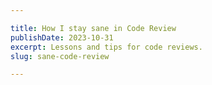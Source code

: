 ```yaml
---

title: How I stay sane in Code Review
publishDate: 2023-10-31
excerpt: Lessons and tips for code reviews.
slug: sane-code-review

---
```


